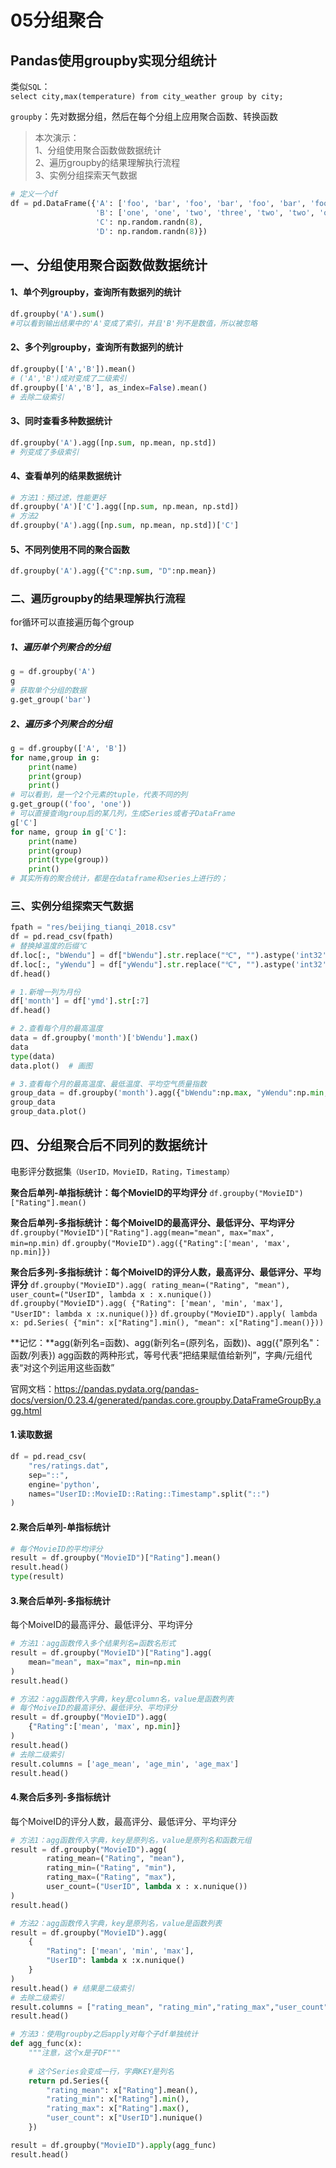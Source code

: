 # 05分组聚合

## Pandas使用groupby实现分组统计

类似`SQL`：  
`select city,max(temperature) from city_weather group by city;`

`groupby`：先对数据分组，然后在每个分组上应用聚合函数、转换函数

> 本次演示：  
> 1、分组使用聚合函数做数据统计  
> 2、遍历groupby的结果理解执行流程  
> 3、实例分组探索天气数据  

```python
# 定义一个df
df = pd.DataFrame({'A': ['foo', 'bar', 'foo', 'bar', 'foo', 'bar', 'foo', 'foo'],
                   'B': ['one', 'one', 'two', 'three', 'two', 'two', 'one', 'three'],
                   'C': np.random.randn(8),
                   'D': np.random.randn(8)})
```

## 一、分组使用聚合函数做数据统计

#### 1、单个列groupby，查询所有数据列的统计

```python
df.groupby('A').sum()
#可以看到输出结果中的'A'变成了索引，并且'B'列不是数值，所以被忽略
```

#### 2、多个列groupby，查询所有数据列的统计

```python
df.groupby(['A','B']).mean()
# ('A','B')成对变成了二级索引
df.groupby(['A','B'], as_index=False).mean()
# 去除二级索引
```

#### 3、同时查看多种数据统计

```python
df.groupby('A').agg([np.sum, np.mean, np.std])
# 列变成了多级索引
```

#### 4、查看单列的结果数据统计

```python
# 方法1：预过滤，性能更好
df.groupby('A')['C'].agg([np.sum, np.mean, np.std])
# 方法2
df.groupby('A').agg([np.sum, np.mean, np.std])['C']
```

#### 5、不同列使用不同的聚合函数

```python
df.groupby('A').agg({"C":np.sum, "D":np.mean})
```

### 二、遍历groupby的结果理解执行流程

for循环可以直接遍历每个group

##### 1、遍历单个列聚合的分组

```python
g = df.groupby('A')
g
# 获取单个分组的数据
g.get_group('bar')
```

##### 2、遍历多个列聚合的分组

```python
g = df.groupby(['A', 'B'])
for name,group in g:
    print(name)
    print(group)
    print()
# 可以看到，是一个2个元素的tuple，代表不同的列
g.get_group(('foo', 'one'))
# 可以直接查询group后的某几列，生成Series或者子DataFrame
g['C']
for name, group in g['C']:
    print(name)
    print(group)
    print(type(group))
    print()
# 其实所有的聚合统计，都是在dataframe和series上进行的；
```

### 三、实例分组探索天气数据

```python
fpath = "res/beijing_tianqi_2018.csv"
df = pd.read_csv(fpath)
# 替换掉温度的后缀℃
df.loc[:, "bWendu"] = df["bWendu"].str.replace("℃", "").astype('int32')
df.loc[:, "yWendu"] = df["yWendu"].str.replace("℃", "").astype('int32')
df.head()

# 1.新增一列为月份
df['month'] = df['ymd'].str[:7]
df.head()

# 2.查看每个月的最高温度
data = df.groupby('month')['bWendu'].max()
data
type(data)
data.plot()  # 画图

# 3.查看每个月的最高温度、最低温度、平均空气质量指数
group_data = df.groupby('month').agg({"bWendu":np.max, "yWendu":np.min, "aqi":np.mean})
group_data
group_data.plot()
```

## 四、分组聚合后不同列的数据统计

电影评分数据集`（UserID，MovieID，Rating，Timestamp）`

**聚合后单列-单指标统计：每个MovieID的平均评分**
`df.groupby("MovieID")["Rating"].mean()`

**聚合后单列-多指标统计：每个MoiveID的最高评分、最低评分、平均评分**
`df.groupby("MovieID")["Rating"].agg(mean="mean", max="max", min=np.min)`
`df.groupby("MovieID").agg({"Rating":['mean', 'max', np.min]})`

**聚合后多列-多指标统计：每个MoiveID的评分人数，最高评分、最低评分、平均评分**
`df.groupby("MovieID").agg( rating_mean=("Rating", "mean"), user_count=("UserID", lambda x : x.nunique())`
`df.groupby("MovieID").agg( {"Rating": ['mean', 'min', 'max'], "UserID": lambda x :x.nunique()})`
`df.groupby("MovieID").apply( lambda x: pd.Series( {"min": x["Rating"].min(), "mean": x["Rating"].mean()}))`

**记忆：**agg(新列名=函数)、agg(新列名=(原列名，函数))、agg({"原列名"：函数/列表})
agg函数的两种形式，等号代表“把结果赋值给新列”，字典/元组代表“对这个列运用这些函数”

官网文档：https://pandas.pydata.org/pandas-docs/version/0.23.4/generated/pandas.core.groupby.DataFrameGroupBy.agg.html

#### 1.读取数据

```python
df = pd.read_csv(
    "res/ratings.dat", 
    sep="::",
    engine='python', 
    names="UserID::MovieID::Rating::Timestamp".split("::")
)
```

#### 2.聚合后单列-单指标统计

```python
# 每个MovieID的平均评分
result = df.groupby("MovieID")["Rating"].mean()
result.head()
type(result)
```

#### 3.聚合后单列-多指标统计

每个MoiveID的最高评分、最低评分、平均评分

```python
# 方法1：agg函数传入多个结果列名=函数名形式
result = df.groupby("MovieID")["Rating"].agg(
    mean="mean", max="max", min=np.min
)
result.head()

# 方法2：agg函数传入字典，key是column名，value是函数列表
# 每个MoiveID的最高评分、最低评分、平均评分
result = df.groupby("MovieID").agg(
    {"Rating":['mean', 'max', np.min]}
)
result.head()
# 去除二级索引
result.columns = ['age_mean', 'age_min', 'age_max']
result.head()
```

#### 4.聚合后多列-多指标统计

每个MoiveID的评分人数，最高评分、最低评分、平均评分

```python
# 方法1：agg函数传入字典，key是原列名，value是原列名和函数元组
result = df.groupby("MovieID").agg(
        rating_mean=("Rating", "mean"),
        rating_min=("Rating", "min"),
        rating_max=("Rating", "max"),
        user_count=("UserID", lambda x : x.nunique())
)
result.head()

# 方法2：agg函数传入字典，key是原列名，value是函数列表
result = df.groupby("MovieID").agg(
    {
        "Rating": ['mean', 'min', 'max'],
        "UserID": lambda x :x.nunique()
    }
)
result.head() # 结果是二级索引
# 去除二级索引
result.columns = ["rating_mean", "rating_min","rating_max","user_count"]
result.head()

# 方法3：使用groupby之后apply对每个子df单独统计
def agg_func(x):
    """注意，这个x是子DF"""
    
    # 这个Series会变成一行，字典KEY是列名
    return pd.Series({
        "rating_mean": x["Rating"].mean(),
        "rating_min": x["Rating"].min(),
        "rating_max": x["Rating"].max(),
        "user_count": x["UserID"].nunique()
    })

result = df.groupby("MovieID").apply(agg_func)
result.head()

```

